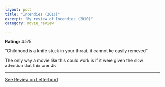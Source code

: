 ```yaml
---
layout: post
title: "Incendies (2010)"
excerpt: "My review of Incendies (2010)"
category: movie_review

---
```


**Rating:** 4.5/5

“Childhood is a knife stuck in your throat, it cannot be easily removed”

The only way a movie like this could work is if it were given the slow attention that this one did

<hr>

[See Review on Letterboxd](https://boxd.it/3t1zFb)
